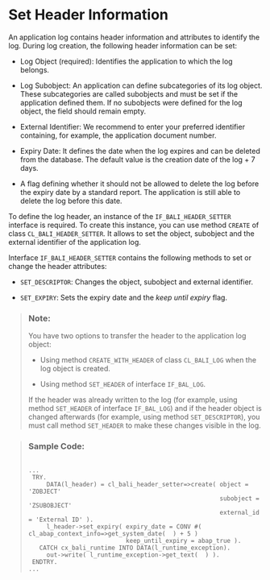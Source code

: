 <!-- loiob962eb9ce95048eea479e6e7b38fb481 -->

# Set Header Information

An application log contains header information and attributes to identify the log. During log creation, the following header information can be set:

-   Log Object \(required\): Identifies the application to which the log belongs.

-   Log Subobject: An application can define subcategories of its log object. These subcategories are called subobjects and must be set if the application defined them. If no subobjects were defined for the log object, the field should remain empty.

-   External Identifier: We recommend to enter your preferred identifier containing, for example, the application document number.

-   Expiry Date: It defines the date when the log expires and can be deleted from the database. The default value is the creation date of the log + 7 days.

-   A flag defining whether it should not be allowed to delete the log before the expiry date by a standard report. The application is still able to delete the log before this date.


To define the log header, an instance of the `IF_BALI_HEADER_SETTER` interface is required. To create this instance, you can use method `CREATE` of class `CL_BALI_HEADER_SETTER`. It allows to set the object, subobject and the external identifier of the application log.

Interface `IF_BALI_HEADER_SETTER` contains the following methods to set or change the header attributes:

-   `SET_DESCRIPTOR`: Changes the object, subobject and external identifier.

-   `SET_EXPIRY`: Sets the expiry date and the *keep until expiry* flag.


> ### Note:  
> You have two options to transfer the header to the application log object:
> 
> -   Using method `CREATE_WITH_HEADER` of class `CL_BALI_LOG` when the log object is created.
> 
> -   Using method `SET_HEADER` of interface `IF_BAL_LOG`.
> 
> 
> If the header was already written to the log \(for example, using method `SET_HEADER` of interface `IF_BAL_LOG`\) and if the header object is changed afterwards \(for example, using method `SET_DESCRIPTOR`\), you must call method `SET_HEADER` to make these changes visible in the log.

> ### Sample Code:  
> ```
> 
> ...
>  TRY.
>      DATA(l_header) = cl_bali_header_setter=>create( object = 'ZOBJECT'
>                                                      subobject = 'ZSUBOBJECT'
>                                                      external_id = 'External ID' ).
>      l_header->set_expiry( expiry_date = CONV #( cl_abap_context_info=>get_system_date(  ) + 5 )
>                            keep_until_expiry = abap_true ).
>    CATCH cx_bali_runtime INTO DATA(l_runtime_exception).
>      out->write( l_runtime_exception->get_text(  ) ).
>  ENDTRY.
> ...
> ```

